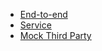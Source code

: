 - [End-to-end](./django/end-to-end.md)
- [Service](./django/service.md)
- [Mock Third Party](./django/mock-third-party.md)
